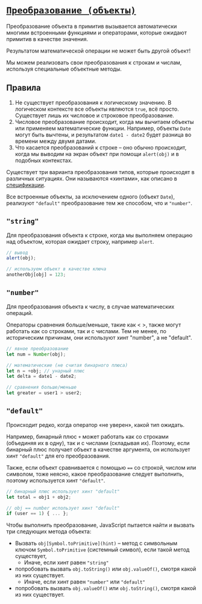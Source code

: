 # [`Преобразование (объекты)`](../index.md)

Преобразование объекта в примитив вызывается автоматически многими встроенными функциями и операторами, которые ожидают примитив в качестве значения.

Результатом математической операции не может быть другой объект!

Мы можем реализовать свои преобразования к строкам и числам, используя специальные объектные методы.

## Правила

1. Не существует преобразования к логическому значению. В логическом контексте все объекты являются `true`, всё просто. Существует лишь их числовое и строковое преобразование.
2. Числовое преобразование происходит, когда мы вычитаем объекты или применяем математические функции. Например, объекты `Date` могут быть вычтены, и результатом `date1 - date2` будет разница во времени между двумя датами.
3. Что касается преобразований к строке – оно обычно происходит, когда мы выводим на экран объект при помощи `alert(obj)` и в подобных контекстах.

Существует три варианта преобразования типов, которые происходят в различных ситуациях. Они называются «хинтами», как описано в [спецификации](https://tc39.github.io/ecma262/#sec-toprimitive).

Все встроенные объекты, за исключением одного (объект `Date`), реализуют `"default"` преобразование тем же способом, что и `"number"`.

## `"string"`

Для преобразования объекта к строке, когда мы выполняем операцию над объектом, которая ожидает строку, например `alert`.

```js
// вывод
alert(obj);

// используем объект в качестве ключа
anotherObj[obj] = 123;
```

## `"number"`

Для преобразования объекта к числу, в случае математических операций.

Операторы сравнения больше/меньше, такие как < >, также могут работать как со строками, так и с числами. Тем не менее, по историческим причинам, они используют хинт "number", а не "default".

```js
// явное преобразование
let num = Number(obj);

// математические (не считая бинарного плюса)
let n = +obj; // унарный плюс
let delta = date1 - date2;

// сравнения больше/меньше
let greater = user1 > user2;
```

## `"default"`

Происходит редко, когда оператор «не уверен», какой тип ожидать.

Например, бинарный плюс `+` может работать как со строками (объединяя их в одну), так и с числами (складывая их). Поэтому, если бинарный плюс получает объект в качестве аргумента, он использует хинт `"default"` для его преобразования.

Также, если объект сравнивается с помощью `==` со строкой, числом или символом, тоже неясно, какое преобразование следует выполнить, поэтому используется хинт `"default"`.

```js
// бинарный плюс использует хинт "default"
let total = obj1 + obj2;

// obj == number использует хинт "default"
if (user == 1) { ... };
```

Чтобы выполнить преобразование, JavaScript пытается найти и вызвать три следующих метода объекта:

- Вызвать `obj[Symbol.toPrimitive](hint)` – метод с символьным ключом `Symbol.toPrimitive` (системный символ), если такой метод существует,
  - Иначе, если хинт равен `"string"`
- попробовать вызвать `obj.toString()` или `obj.valueOf()`, смотря какой из них существует.
  - Иначе, если хинт равен `"number"` или `"default"`
- попробовать вызвать `obj.valueOf()` или `obj.toString()`, смотря какой из них существует.
